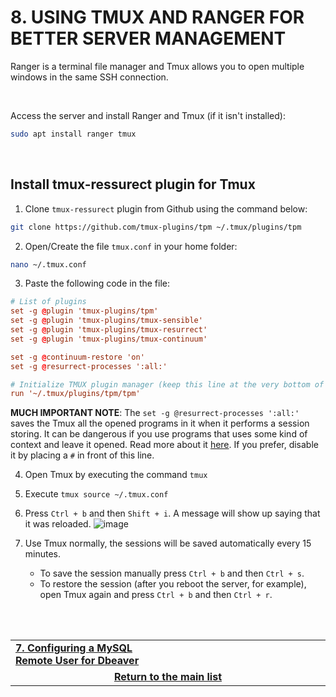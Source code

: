 # 8. USING TMUX AND RANGER FOR BETTER SERVER MANAGEMENT

Ranger is a terminal file manager and Tmux allows you to open multiple windows in the same SSH connection.

<br>

Access the server and install Ranger and Tmux (if it isn't installed):
```bash
sudo apt install ranger tmux
```

<br>

## Install tmux-ressurect plugin for Tmux
1. Clone `tmux-ressurect` plugin from Github using the command below:
```bash
git clone https://github.com/tmux-plugins/tpm ~/.tmux/plugins/tpm
```
2. Open/Create the file `tmux.conf` in your home folder:
```bash
nano ~/.tmux.conf
```
3. Paste the following code in the file:
```conf
# List of plugins
set -g @plugin 'tmux-plugins/tpm'
set -g @plugin 'tmux-plugins/tmux-sensible'
set -g @plugin 'tmux-plugins/tmux-resurrect'
set -g @plugin 'tmux-plugins/tmux-continuum'

set -g @continuum-restore 'on'
set -g @resurrect-processes ':all:'

# Initialize TMUX plugin manager (keep this line at the very bottom of tmux.conf)
run '~/.tmux/plugins/tpm/tpm'
```
**MUCH IMPORTANT NOTE**: The `set -g @resurrect-processes ':all:'` saves the Tmux all the opened programs in it when it performs a session storing. It can be dangerous if you use programs that uses some kind of context and leave it opened.
Read more about it [here](https://github.com/tmux-plugins/tmux-resurrect/blob/master/docs/restoring_programs.md). If you prefer, disable it by placing a `#` in front of this line.

4. Open Tmux by executing the command `tmux`
5. Execute `tmux source ~/.tmux.conf`
6. Press `Ctrl + b` and then `Shift + i`. A message will show up saying that it was reloaded.
   ![image](https://user-images.githubusercontent.com/49572917/129652334-e10fefb6-3948-4ab6-8996-969af3b9f75d.png)
   
7. Use Tmux normally, the sessions will be saved automatically every 15 minutes.
   * To save the session manually press `Ctrl + b` and then `Ctrl + s`.
   * To restore the session (after you reboot the server, for example), open Tmux again and press `Ctrl + b` and then `Ctrl + r`.

<br><br>
<div>
    <table width="9000">
        <tr>
            <td width="9000">
                <a href="https://github.com/andregalastri/tutorials/blob/main/Ubuntu%20Server/7.%20Configuring%20a%20MySQL%20Remote%20User%20for%20Dbeaver.md">
                  <b>7. Configuring a MySQL Remote User for Dbeaver</b>
              </a>
            </td>
            <td width="50%" align="right">
                <a href=""><b></b></a>
            </td>
        </tr>
        <tr>
            <td width="9000" colspan="2" align="center">
                <a href="">
                    <b>Return to the main list</b>
                </a>
            </td>
        </tr>
    </table>
</div>
